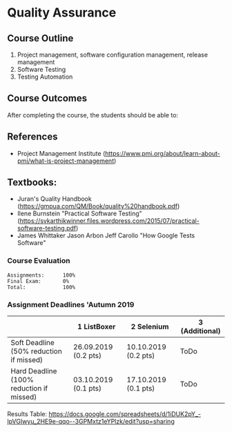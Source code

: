 # Quality Assurance

## Course Outline

1. Project management, software configuration management, release management
2. Software Testing
3. Testing Automation

## Course Outcomes
After completing the course, the students should be able to:


## References
- Project Management Institute (https://www.pmi.org/about/learn-about-pmi/what-is-project-management)

## Textbooks:
* Juran's Quality Handbook (https://gmpua.com/QM/Book/quality%20handbook.pdf)
* Ilene Burnstein "Practical Software Testing" (https://svkarthikwinner.files.wordpress.com/2015/07/practical-software-testing.pdf)
* James Whittaker Jason Arbon Jeff Carollo "How Google Tests Software"

### Course Evaluation
```
Assignments:      100%
Final Exam:       0%
Total:            100%

```

### Assignment Deadlines 'Autumn 2019
|                                          |  1 ListBoxer |2 Selenium | 3 (Additional)
| ---------------------------------------- | --- | --- |--- |
| Soft Deadline (50% reduction if missed)  | 26.09.2019 (0.2 pts)| 10.10.2019 (0.2 pts)| ToDo |
| Hard Deadline (100% reduction if missed) | 03.10.2019 (0.1 pts)| 17.10.2019 (0.1 pts)| ToDo |


Results Table:
https://docs.google.com/spreadsheets/d/1iDUK2pY_-lpVGIwyu_2HE9e-qqo--3GPMxtz1eYPlzk/edit?usp=sharing
